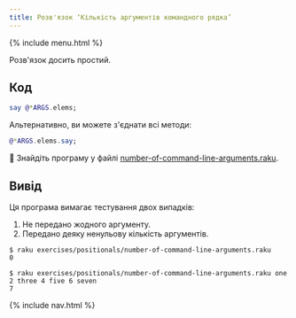 ```yaml
---
title: Розв'язок ‘Кількість аргументів командного рядка’
---
```


{% include menu.html %}

Розв'язок досить простий.

## Код

```raku
say @*ARGS.elems;
```

Альтернативно, ви можете з'єднати всі методи:

```raku
@*ARGS.elems.say;
```

🦋 Знайдіть програму у файлі [number-of-command-line-arguments.raku](https://github.com/ash/raku-course/blob/master/exercises/positionals/number-of-command-line-arguments.raku).

## Вивід

Ця програма вимагає тестування двох випадків:

1. Не передано жодного аргументу.
1. Передано деяку ненульову кількість аргументів.

```console
$ raku exercises/positionals/number-of-command-line-arguments.raku
0

$ raku exercises/positionals/number-of-command-line-arguments.raku one 2 three 4 five 6 seven
7
```

{% include nav.html %}